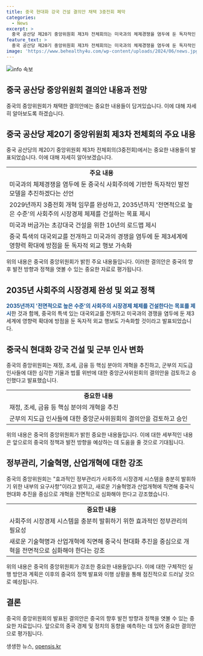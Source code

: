```yaml
---
title: 중국 현대화 강국 건설 결의안 채택 3중전회 폐막
categories:
  - News
excerpt: >
  중국 공산당 제20기 중앙위원회 제3차 전체회의는 미국과의 체제경쟁을 염두에 둔 독자적인 발전모델을 통해 2035년까지 전면적으로 높은 수준의 사회주의 시장경제 체제를 건설하는 목표를 제시했다. 또한 대국외교와 군부의 부패 의혹에 대한 사법처리 등을 강조하며, 시진핑 사회주의 사상의 실천과 고품질 발전을 최우선 과제로 설정했다. 중국식 현대화 추진을 중심으로 개혁을 전면적으로 심화해야 한다는 내용도 강조됐다. 
feature_text: >
  중국 공산당 제20기 중앙위원회 제3차 전체회의는 미국과의 체제경쟁을 염두에 둔 독자적인 발전모델을 통해 2035년까지 전면적으로 높은 수준의 사회주의 시장경제 체제를 건설하는 목표를 제시했다. 또한 대국외교와 군부의 부패 의혹에 대한 사법처리 등을 강조하며, 시진핑 사회주의 사상의 실천과 고품질 발전을 최우선 과제로 설정했다. 중국식 현대화 추진을 중심으로 개혁을 전면적으로 심화해야 한다는 내용도 강조됐다. 
image: 'https://www.behealthy4u.com/wp-content/uploads/2024/06/news.jpg'
---
```


<p><img src="https://www.behealthy4u.com/wp-content/uploads/2024/06/news.jpg" alt="info 속보" /></p>

<h2 data-ke-size="size26">중국 공산당 중앙위원회 결의안 내용과 전망</h2>

<p data-ke-size="size16">중국의 중앙위원회가 채택한 결의안에는 중요한 내용들이 담겨있습니다. 이에 대해 자세히 알아보도록 하겠습니다.</p>

<h2 data-ke-size="size24">중국 공산당 제20기 중앙위원회 제3차 전체회의 주요 내용</h2>

<p data-ke-size="size16">중국 공산당의 제20기 중앙위원회 제3차 전체회의(3중전회)에서는 중요한 내용들이 발표되었습니다. 이에 대해 자세히 알아보겠습니다.</p>

<table>
  <tr>
    <td style="text-align: center; height: 17px;"><b>주요 내용</b></td>
  </tr>
  <tr>
    <td style="text-align: left;">미국과의 체제경쟁을 염두에 둔 중국식 사회주의에 기반한 독자적인 발전모델을 추진하겠다는 선언</td>
  </tr>
  <tr>
    <td style="text-align: left;">2029년까지 3중전회 개혁 임무를 완성하고, 2035년까지 '전면적으로 높은 수준'의 사회주의 시장경제 체제를 건설하는 목표 제시</td>
  </tr>
  <tr>
    <td style="text-align: left;">미국과 버금가는 초강대국 건설을 위한 10년의 로드맵 제시</td>
  </tr>
  <tr>
    <td style="text-align: left;">중국 특색의 대국외교를 전개하고 미국과의 경쟁을 염두에 둔 제3세계에 영향력 확대에 방점을 둔 독자적 외교 행보 가속화</td>
  </tr>
</table>

<p data-ke-size="size16">위의 내용은 중국의 중앙위원회가 밝힌 주요 내용들입니다. 이러한 결의안은 중국의 향후 발전 방향과 정책을 엿볼 수 있는 중요한 자료로 평가됩니다.</p>

<h2 data-ke-size="size24">2035년 사회주의 시장경제 완성 및 외교 정책</h2>

<p data-ke-size="size16"><b><span style="color: #1a5490;">2035년까지 '전면적으로 높은 수준'의 사회주의 시장경제 체제를 건설한다는 목표를 제시</span></b>한 것과 함께, 중국의 특색 있는 대국외교를 전개하고 미국과의 경쟁을 염두에 둔 제3세계에 영향력 확대에 방점을 둔 독자적 외교 행보도 가속화할 것이라고 발표되었습니다.</p>

<h2 data-ke-size="size24">중국식 현대화 강국 건설 및 군부 인사 변화</h2>

<p data-ke-size="size16">중국의 중앙위원회는 재정, 조세, 금융 등 핵심 분야의 개혁을 추진하고, 군부의 지도급 인사들에 대한 심각한 기율과 법률 위반에 대한 중앙군사위원회의 결의안을 검토하고 승인했다고 발표했습니다.</p>

<table>
  <tr>
    <td style="text-align: center; height: 17px;"><b>중요한 내용</b></td>
  </tr>
  <tr>
    <td style="text-align: left;">재정, 조세, 금융 등 핵심 분야의 개혁을 추진</td>
  </tr>
  <tr>
    <td style="text-align: left;">군부의 지도급 인사들에 대한 중앙군사위원회의 결의안을 검토하고 승인</td>
  </tr>
</table>

<p data-ke-size="size16">위의 내용은 중국의 중앙위원회가 밝힌 중요한 내용들입니다. 이에 대한 세부적인 내용은 앞으로의 중국의 정책과 발전 방향을 예상하는 데 도움을 줄 것으로 기대됩니다.</p>

<h2 data-ke-size="size24">정부관리, 기술혁명, 산업개혁에 대한 강조</h2>

<p data-ke-size="size16">중국의 중앙위원회는 "효과적인 정부관리가 사회주의 시장경제 시스템을 충분히 발휘하기 위한 내부의 요구사항"이라고 밝히고, 새로운 기술혁명과 산업개혁에 직면해 중국식 현대화 추진을 중심으로 개혁을 전면적으로 심화해야 한다고 강조했습니다.</p>

<table>
  <tr>
    <td style="text-align: center; height: 17px;"><b>중요한 내용</b></td>
  </tr>
  <tr>
    <td style="text-align: left;">사회주의 시장경제 시스템을 충분히 발휘하기 위한 효과적인 정부관리의 필요성</td>
  </tr>
  <tr>
    <td style="text-align: left;">새로운 기술혁명과 산업개혁에 직면해 중국식 현대화 추진을 중심으로 개혁을 전면적으로 심화해야 한다는 강조</td>
  </tr>
</table>

<p data-ke-size="size16">위의 내용은 중국의 중앙위원회가 강조한 중요한 내용들입니다. 이에 대한 구체적인 실행 방안과 계획은 이후의 중국의 정책 발표와 이행 상황을 통해 점진적으로 드러날 것으로 예상됩니다.</p>

<h2 data-ke-size="size24">결론</h2>

<p data-ke-size="size16">중국의 중앙위원회의 발표된 결의안은 중국의 향후 발전 방향과 정책을 엿볼 수 있는 중요한 자료입니다. 앞으로의 중국 경제 및 정치의 동향을 예측하는 데 있어 중요한 결의안으로 평가됩니다.</p>
생생한 뉴스, <a href="https://opensis.kr" rel="dofollow">opensis.kr</a>


